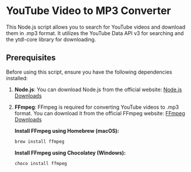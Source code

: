 # YouTube Video to MP3 Converter

This Node.js script allows you to search for YouTube videos and download them in .mp3 format. It utilizes the YouTube Data API v3 for searching and the ytdl-core library for downloading.

## Prerequisites

Before using this script, ensure you have the following dependencies installed:

1. **Node.js**: You can download Node.js from the official website: [Node.js Downloads](https://nodejs.org/)

2. **FFmpeg**: FFmpeg is required for converting YouTube videos to .mp3 format. You can download it from the official FFmpeg website: [FFmpeg Downloads](https://www.ffmpeg.org/download.html)

    **Install FFmpeg using Homebrew (macOS):**
    ```bash
    brew install ffmpeg
    ```

    **Install FFmpeg using Chocolatey (Windows):**
    ```bash
    choco install ffmpeg
    ```
